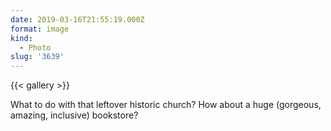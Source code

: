 ```yaml
---
date: 2019-03-16T21:55:19.000Z
format: image
kind:
  - Photo
slug: '3639'
---
```


{{< gallery >}}

What to do with that leftover historic church? How about a huge (gorgeous, amazing, inclusive) bookstore?
